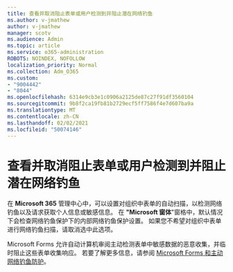 ```yaml
---
title: 查看并取消阻止表单或用户检测到并阻止潜在网络钓鱼
ms.author: v-jmathew
author: v-jmathew
manager: scotv
ms.audience: Admin
ms.topic: article
ms.service: o365-administration
ROBOTS: NOINDEX, NOFOLLOW
localization_priority: Normal
ms.collection: Adm_O365
ms.custom:
- "9004442"
- "8044"
ms.openlocfilehash: 6314e9cb3e1c0906a2125de87c27f91df3560104
ms.sourcegitcommit: 9b8f2ca19fb81b2729ecf5ff7586f4e7d607ba9a
ms.translationtype: MT
ms.contentlocale: zh-CN
ms.lasthandoff: 02/02/2021
ms.locfileid: "50074146"
---
```

# <a name="review-and-unblock-forms-or-users-detected-and-blocked-for-potential-phishing"></a>查看并取消阻止表单或用户检测到并阻止潜在网络钓鱼

在 **Microsoft 365** 管理中心中，可以设置对组织中表单的自动扫描，以检测网络钓鱼以及请求获取个人信息或敏感信息。 在 **"Microsoft 窗体**"窗格中，默认情况下会检查网络钓鱼保护下的内部网络钓鱼保护设置。 如果您不希望对组织中表单进行网络钓鱼扫描，请取消选中此选项。

Microsoft Forms 允许自动计算机审阅主动检测表单中敏感数据的恶意收集，并临时阻止这些表单收集响应。 若要了解更多信息，请参阅 [Microsoft Forms 和主动网络钓鱼防护](https://support.microsoft.com/office/microsoft-forms-and-proactive-phishing-prevention-b3950a20-296d-4e8e-96f5-594ced998a90)。
